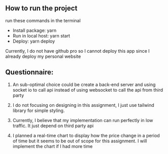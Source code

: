## How to run the project

run these commands in the terminal

* Install package: yarn
* Run in local host: yarn start
* Deploy: yarn deploy

Currently, I do not have github pro so I cannot deploy this app since I already deploy my personal website



## Questionnaire:

1. An sub-optimal choice could be create a back-end server and using socket io to call api instead of using websocket to call the api from third party

2. I do not focusing on designing in this assignment, I just use tailwind library for simple styling.

3. Currently, I believe that my implementation can run perfectly in low traffic. It just depend on third party api

4. I planned a real-time chart to display how the price change in a period of time but it seems to be out of scope for this assignment. I will implement the chart if I had more time